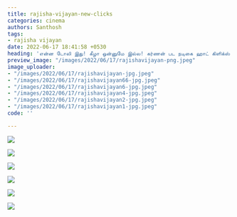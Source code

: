 ```yaml
---
title: rajisha-vijayan-new-clicks
categories: cinema
authors: Santhosh
tags:
- rajisha vijayan
date: 2022-06-17 18:41:58 +0530
heading: 'என்ன டோலி இது! கீழா ஒன்னுமே இல்ல! கர்ணன் பட நடிகை ஹாட் கிளிக்ஸ் வைரல். '
preview_image: "/images/2022/06/17/rajishavijayan-png.jpeg"
image_uploader:
- "/images/2022/06/17/rajishavijayan-jpg.jpeg"
- "/images/2022/06/17/rajishavijayan66-jpg.jpeg"
- "/images/2022/06/17/rajishavijayan6-jpg.jpeg"
- "/images/2022/06/17/rajishavijayan4-jpg.jpeg"
- "/images/2022/06/17/rajishavijayan2-jpg.jpeg"
- "/images/2022/06/17/rajishavijayan1-jpg.jpeg"
code: ''

---
```

![](/images/2022/06/17/rajishavijayan6-jpg.jpeg)

![](/images/2022/06/17/rajishavijayan2-jpg.jpeg)

![](/images/2022/06/17/rajishavijayan-jpg.jpeg)

![](/images/2022/06/17/rajishavijayan1-jpg.jpeg)

![](/images/2022/06/17/rajishavijayan4-jpg.jpeg)

![](/images/2022/06/17/rajishavijayan66-jpg.jpeg)
